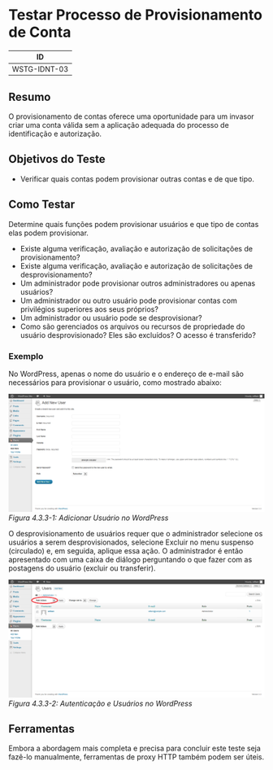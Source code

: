 # Testar Processo de Provisionamento de Conta

|ID          |
|------------|
|WSTG-IDNT-03|

## Resumo

O provisionamento de contas oferece uma oportunidade para um invasor criar uma conta válida sem a aplicação adequada do processo de identificação e autorização.

## Objetivos do Teste

- Verificar quais contas podem provisionar outras contas e de que tipo.

## Como Testar

Determine quais funções podem provisionar usuários e que tipo de contas elas podem provisionar.

- Existe alguma verificação, avaliação e autorização de solicitações de provisionamento?
- Existe alguma verificação, avaliação e autorização de solicitações de desprovisionamento?
- Um administrador pode provisionar outros administradores ou apenas usuários?
- Um administrador ou outro usuário pode provisionar contas com privilégios superiores aos seus próprios?
- Um administrador ou usuário pode se desprovisionar?
- Como são gerenciados os arquivos ou recursos de propriedade do usuário desprovisionado? Eles são excluídos? O acesso é transferido?

### Exemplo

No WordPress, apenas o nome do usuário e o endereço de e-mail são necessários para provisionar o usuário, como mostrado abaixo:

![WordPress Adicionar Usuário](images/Wordpress_useradd.png)\
*Figura 4.3.3-1: Adicionar Usuário no WordPress*

O desprovisionamento de usuários requer que o administrador selecione os usuários a serem desprovisionados, selecione Excluir no menu suspenso (circulado) e, em seguida, aplique essa ação. O administrador é então apresentado com uma caixa de diálogo perguntando o que fazer com as postagens do usuário (excluir ou transferir).

![WordPress Autenticação e Usuários](images/Wordpress_authandusers.png)\
*Figura 4.3.3-2: Autenticação e Usuários no WordPress*

## Ferramentas

Embora a abordagem mais completa e precisa para concluir este teste seja fazê-lo manualmente, ferramentas de proxy HTTP também podem ser úteis.